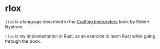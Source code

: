 # rlox

`jlox` is a language described in the [Crafting Interpreters][crafting-interpreters] book by Robert Nystrom.

`rlox` is my implementation in Rust, as an exercide to learn Rust while going through the book.

[crafting-interpreters]: https://craftinginterpreters.com/contents.html
